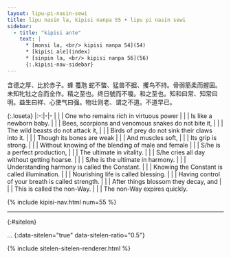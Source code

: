 ```yaml
---
layout: lipu-pi-nasin-sewi
title: lipu nasin la, kipisi nanpa 55 • lipu pi nasin sewi
sidebar:
  - title: "kipisi ante"
    text: |
      * [monsi la, <br/> kipisi nanpa 54](54)
      * [kipisi ale](index)
      * [sinpin la, <br/> kipisi nanpa 56](56)
      {:.kipisi-nav-sidebar}
---
```


含德之厚、比於赤子。蜂 蠆虺 蛇不螫、猛兽不据、攫鸟不持。骨弱筋柔而握固。 未知牝牡之合而全作。精之至也。终日號而不嗄。和之至也。知和曰常、知常曰明。益生曰祥、心使气曰强。物壮则老、谓之不道。不道早已。

{:.loseta}
|:-:|-|-
|  |  | One who remains rich in virtuous power
|  |  | Is like a newborn baby.
|  |  | Bees, scorpions and venomous snakes do not bite it,
|  |  | The wild beasts do not attack it,
|  |  | Birds of prey do not sink their claws into it.
|  |  | Though its bones are weak
|  |  | And muscles soft,
|  |  | Its grip is strong.
|  |  | Without knowing of the blending of male and female
|  |  | S/he is a perfect production,
|  |  | The ultimate in vitality.
|  |  | S/he cries all day without getting hoarse.
|  |  | S/he is the ultimate in harmony.
|  |  | Understanding harmony is called the Constant.
|  |  | Knowing the Constant is called illumination.
|  |  | Nourishing life is called blessing.
|  |  | Having control of your breath is called strength.
|  |  | After things blossom they decay, and
|  |  | This is called the non-Way.
|  |  | The non-Way expires quickly.

{% include kipisi-nav.html num=55 %}

-------
{:#sitelen}

...
{:data-sitelen="true" data-sitelen-ratio="0.5"}

{% include sitelen-sitelen-renderer.html %}
